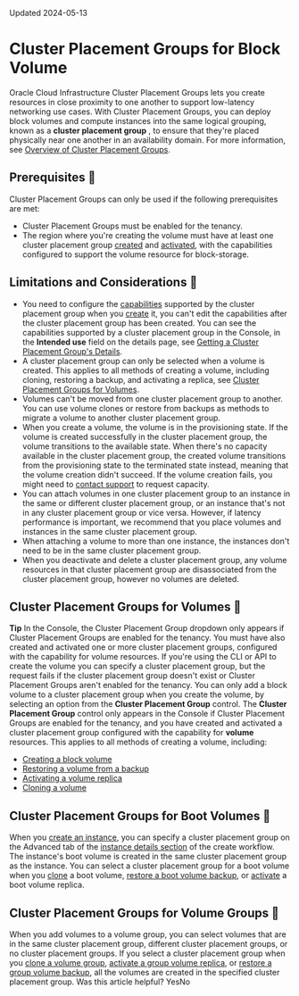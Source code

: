 Updated 2024-05-13
# Cluster Placement Groups for Block Volume
Oracle Cloud Infrastructure Cluster Placement Groups lets you create resources in close proximity to one another to support low-latency networking use cases.
With Cluster Placement Groups, you can deploy block volumes and compute instances into the same logical grouping, known as a **cluster placement group** , to ensure that they're placed physically near one another in an availability domain. For more information, see [Overview of Cluster Placement Groups](https://docs.oracle.com/iaas/Content/cluster-placement-groups/overview.htm).
## Prerequisites 🔗 
Cluster Placement Groups can only be used if the following prerequisites are met:
  * Cluster Placement Groups must be enabled for the tenancy.
  * The region where you're creating the volume must have at least one cluster placement group [created](https://docs.oracle.com/iaas/Content/cluster-placement-groups/create-cluster-placement-group.htm) and [activated](https://docs.oracle.com/iaas/Content/cluster-placement-groups/activate-cluster-placement-group.htm), with the capabilities configured to support the volume resource for block-storage.


## Limitations and Considerations 🔗 
  * You need to configure the [capabilities](https://docs.oracle.com/iaas/Content/cluster-placement-groups/overview.htm#concepts) supported by the cluster placement group when you [create](https://docs.oracle.com/iaas/Content/cluster-placement-groups/create-cluster-placement-group.htm) it, you can't edit the capabilities after the cluster placement group has been created. You can see the capabilities supported by a cluster placement group in the Console, in the **Intended use** field on the details page, see [Getting a Cluster Placement Group's Details](https://docs.oracle.com/iaas/Content/cluster-placement-groups/get-cluster-placement-group.htm).
  * A cluster placement group can only be selected when a volume is created. This applies to all methods of creating a volume, including cloning, restoring a backup, and activating a replica, see [Cluster Placement Groups for Volumes](https://docs.oracle.com/en-us/iaas/Content/Block/Tasks/clusterplacementgroups.htm#clusterplacementgroups_volumes).
  * Volumes can't be moved from one cluster placement group to another. You can use volume clones or restore from backups as methods to migrate a volume to another cluster placement group.
  * When you create a volume, the volume is in the provisioning state. If the volume is created successfully in the cluster placement group, the volume transitions to the available state. When there's no capacity available in the cluster placement group, the created volume transitions from the provisioning state to the terminated state instead, meaning that the volume creation didn't succeed. If the volume creation fails, you might need to [contact support](https://docs.oracle.com/iaas/Content/GSG/Tasks/contactingsupport_topic-Open_a_support_service_request.htm) to request capacity.
  * You can attach volumes in one cluster placement group to an instance in the same or different cluster placement group, or an instance that's not in any cluster placement group or vice versa. However, if latency performance is important, we recommend that you place volumes and instances in the same cluster placement group.
  * When attaching a volume to more than one instance, the instances don't need to be in the same cluster placement group.
  * When you deactivate and delete a cluster placement group, any volume resources in that cluster placement group are disassociated from the cluster placement group, however no volumes are deleted.


## Cluster Placement Groups for Volumes 🔗 
**Tip** In the Console, the Cluster Placement Group dropdown only appears if Cluster Placement Groups are enabled for the tenancy. You must have also created and activated one or more cluster placement groups, configured with the capability for volume resources. If you're using the CLI or API to create the volume you can specify a cluster placement group, but the request fails if the cluster placement group doesn't exist or Cluster Placement Groups aren't enabled for the tenancy.
You can only add a block volume to a cluster placement group when you create the volume, by selecting an option from the **Cluster Placement Group** control. The **Cluster Placement Group** control only appears in the Console if Cluster Placement Groups are enabled for the tenancy, and you have created and activated a cluster placement group configured with the capability for **volume** resources. This applies to all methods of creating a volume, including:
  * [Creating a block volume](https://docs.oracle.com/en-us/iaas/Content/Block/Tasks/creatingavolume.htm#top "Create a block volume in the Block Volume service.")
  * [Restoring a volume from a backup](https://docs.oracle.com/en-us/iaas/Content/Block/Tasks/restoringavolumefromabackup.htm#Restoring_a_Backup_to_a_New_Volume)
  * [Activating a volume replica](https://docs.oracle.com/en-us/iaas/Content/Block/Concepts/volumereplication.htm#activateblockreplica)
  * [Cloning a volume](https://docs.oracle.com/en-us/iaas/Content/Block/Tasks/cloningavolume.htm#Cloning_a_Volume "Create a clone from a volume by using the Block Volume service. Cloning lets you to make a copy of an existing block volume without needing to go through the backup and restore process.")


## Cluster Placement Groups for Boot Volumes 🔗 
When you [create an instance](https://docs.oracle.com/iaas/Content/Compute/Tasks/launchinginstance.htm), you can specify a cluster placement group on the Advanced tab of the [instance details section](https://docs.oracle.com/iaas/Content/Compute/Tasks/launchinginstance.htm#console__define-instance-details) of the create workflow. The instance's boot volume is created in the same cluster placement group as the instance.
You can select a cluster placement group for a boot volume when you [clone](https://docs.oracle.com/en-us/iaas/Content/Block/Tasks/cloningabootvolume.htm#Cloning_a_Boot_Volume) a boot volume, [restore a boot volume backup](https://docs.oracle.com/en-us/iaas/Content/Block/Tasks/creatingbootvolume.htm#Restoring_a_Boot_Volume), or [activate](https://docs.oracle.com/en-us/iaas/Content/Block/Concepts/volumereplication.htm#activatebootreplica) a boot volume replica.
## Cluster Placement Groups for Volume Groups 🔗 
When you add volumes to a volume group, you can select volumes that are in the same cluster placement group, different cluster placement groups, or no cluster placement groups.
If you select a cluster placement group when you [clone a volume group](https://docs.oracle.com/en-us/iaas/Content/Block/Concepts/clone-volume-group.htm#top "Clone a volume group in the Block Volume service."), [activate a group volume replica](https://docs.oracle.com/en-us/iaas/Content/Block/Concepts/volumegroupreplication.htm#activate), or [restore a group volume backup](https://docs.oracle.com/en-us/iaas/Content/Block/Concepts/volumegroups.htm#To_restore_a_volume_group_from_a_volume_group_backup), all the volumes are created in the specified cluster placement group.
Was this article helpful?
YesNo

